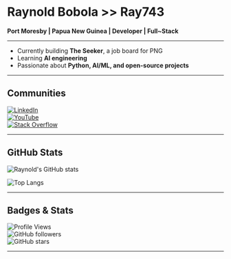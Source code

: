 # Raynold Bobola >> Ray743  

**Port Moresby | Papua New Guinea | Developer | Full~Stack** 

---

- Currently building **The Seeker**, a job board for PNG  
- Learning **AI engineering**  
- Passionate about **Python, AI/ML, and open-source projects**    

---

## Communities
[![LinkedIn](https://img.shields.io/badge/LinkedIn-0077B5?logo=linkedin&logoColor=white)](https://www.linkedin.com/in/raynold-bobola-740b64341)  
[![YouTube](https://img.shields.io/badge/YouTube-FF0000?logo=youtube&logoColor=white)](https://youtube.com/@ViReels-i8q)  
[![Stack Overflow](https://img.shields.io/badge/Stack%20Overflow-FE7A16?logo=stack-overflow&logoColor=white)](https://stackoverflow.com/users/13772807/ray)
  

---

## GitHub Stats
![Raynold's GitHub stats](https://github-readme-stats.vercel.app/api?username=ray743&show_icons=true&theme=radical)  

![Top Langs](https://github-readme-stats.vercel.app/api/top-langs/?username=ray743&layout=compact&theme=radical)  

---

## Badges & Stats
![Profile Views](https://komarev.com/ghpvc/?username=ray743&color=blue)  
![GitHub followers](https://img.shields.io/github/followers/ray743?style=social)  
![GitHub stars](https://img.shields.io/github/stars/ray743?style=social)  

---

